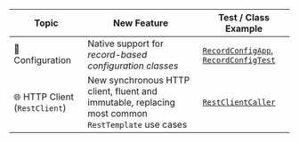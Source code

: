 | Topic                         | New Feature                                                                                       | Test / Class Example                                                                                                                                                                           |
|-------------------------------|---------------------------------------------------------------------------------------------------|------------------------------------------------------------------------------------------------------------------------------------------------------------------------------------------------|
| 🔄 Configuration              | Native support for *record-based configuration classes*                                           | [`RecordConfigApp`](src/main/java/io/bmeurant/spring61/features/records/RecordConfigApp.java), [`RecordConfigTest`](./src/test/java/io/bmeurant/java61/features/records/RecordConfigTest.java) |
| 🌐 HTTP Client (`RestClient`) | New synchronous HTTP client, fluent and immutable, replacing most common `RestTemplate` use cases | [`RestClientCaller`](src/main/java/io/bmeurant/spring61/features/restclient/RestClientCaller.java)                                                                                             |
